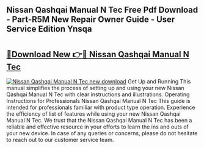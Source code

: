 ## Nissan Qashqai Manual N Tec Free Pdf Download - Part-R5M New Repair Owner Guide - User Service Edition Ynsqa

# <h2><a href="http://bc78715.oget.top/?id=Nissan+Qashqai+Manual+N+Tec">🔗Download New 👉🔴 Nissan Qashqai Manual N Tec</a></h2>

[![Nissan Qashqai Manual N Tec new download](https://i.imgur.com/5g1atiW.png)](http://bc78715.oget.top/?id=Nissan+Qashqai+Manual+N+Tec)
Get Up and Running This manual simplifies the process of setting up and using your new Nissan Qashqai Manual N Tec with clear instructions and illustrations. Operating Instructions for Professionals Nissan Qashqai Manual N Tec This guide is intended for professionals familiar with product type operation. Experience the efficiency of list of features while using your new Nissan Qashqai Manual N Tec. We trust that the Nissan Qashqai Manual N Tec has been a reliable and effective resource in your efforts to learn the ins and outs of your new device. In case of any queries or concerns, please do not hesitate to reach out to our customer service team.
